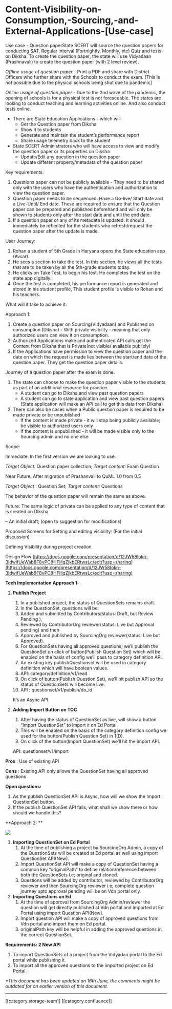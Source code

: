 # Content-Visibility-on-Consumption,-Sourcing,-and-External-Applications-\[Use-case]

Use case - Question paperState SCERT will source the question papers for conducting SAT, Regular interval (Fortnightly, Monthly, etc) Quiz and tests on Diksha. To create the question paper, the state will use Vidyadaan (Prashnavali) to create the question paper (with 2 level review).

_Offline usage of question paper_ - Print a PDF and share with District Officers who further share with the Schools to conduct the exam. \[This is not possible due to the physical schools being shut due to pandemic]

_Online usage of question paper_ - Due to the 2nd wave of the pandemic, the opening of schools is for a physical test is not foreseeable. The states are looking to conduct teaching and learning activities online. And also conduct tests online.

* There are State Education Applications - which will
  * Get the Question paper from Diksha
  * Show it to students
  * Generate and maintain the student’s performance report
  * Share usage telemetry back to the student
* State SCERT Administrators who will have access to view and modify the question paper or its properties on Diksha
  * Update/Edit any question in the question paper
  * Update different property/metadata of the question paper

Key requirements:

1. Questions paper can not be publicly available - They need to be shared only with the users who have the authentication and authorization to view the question paper.
2. Question paper needs to be sequenced. Have a Go-live/ Start date and a Live-Until/ End date. These are required to ensure that the Question paper can be prepared and published beforehand and will only be shown to students only after the start date and until the end date.
3. If a question paper or any of its metadata is updated. It should immediately be reflected for the students who refresh/request the question paper after the update is made.

User Journey:

1. Rohan a student of 5th Grade in Haryana opens the State education app (Avsar).
2. He sees a section to take the test. In this section, he views all the tests that are to be taken by all the 5th-grade students today.
3. He clicks on Take Test, to begin his test. He completes the test on the state app digitally.
4. Once the test is completed, his performance report is generated and stored in his student profile, This student profile is visible to Rohan and his teachers.

What will it take to achieve it:

Approach 1:

1. Create a question paper on Sourcing(Vidyadaan) and Published on consumption (Diksha) - With private visibility - meaning that only authorized users can view it on consumption.
2. Authorized Applications make and authenticated API calls get the Content from Diksha that is Private(not visible/ available publicly)
3. If the Applications have permission to view the question paper and the date on which the request is made lies between the start/end date of the question paper. They get the question paper details.

Journey of a question paper after the exam is done.

1. The state can choose to make the question paper visible to the students as part of an additional resource for practice.
   * A student can go to Diksha and view past question papers
   * A student can go to state application and view past question papers (State application will make an API call to get this data from Diksha)
2. There can also be cases when a Public question paper is required to be made private or be unpublished
   * If the content is made private - it will stop being publicly available; be visible to authorized users only
   * If the content is unpublished - it will be made visible only to the Sourcing admin and no one else

Scope:

Immediate: In the first version we are looking to use:

_Target Object:_ Question paper collection; _Target content:_ Exam Question

Near Future: After migration of Prashanvali to QuML 1.0 from 0.5

_Target Object_ : Question Set; _Target content:_ Questions

The behavior of the question paper will remain the same as above.

Future: The same logic of private can be applied to any type of content that is created on Diksha

– An initial draft; (open to suggestion for modifications)

Proposed Screens for Setting and editing visibility: (For the initial discussion)

Defining Visibility during project creation

Design Flow:[https://docs.google.com/presentation/d/12JW58Iokn-3IdwifUeWab8F8vPC8HFHqZjkbERtwsLc/edit?usp=sharing](https://docs.google.com/presentation/d/12JW58Iokn-3IdwifUeWab8F8vPC8HFHqZjkbERtwsLc/edit?usp=sharing)

**Tech Implementation** **Approach 1:**

1.  **Publish Project**

    1. In a published project, the status of QuestionSets remains draft.
    2. In the QuestionSet, questions will be:  &#x20;
    3. Added and submitted by Contributors(status: Draft, but Review Pending ),
    4. Reviewed by ContributorOrg reviewer(status: Live but Approval pending) and then
    5. Approved and published by SourcingOrg reviewer(status: Live but Approved).
    6. For QuestionSets having all approved questions, we’ll publish the QuestionSet on click of button(Publish Question Set) which will be enabled on the basis of config we’ll pass to category definition API.
    7. An existing key publishQuestionset will be used in category definition which will have boolean values.
    8. API: category/definition/v1/read
    9. On click of button(Publish Question Set), we’ll hit publish API so the status of QuestionSets will become live.
    10. API : questionset/v1/publish/do\_id

    It’s an Async API.
2.  **Adding Import Button on TOC**

    1. After having the status of QuestionSet as live, will show a button “Import QuestionSet” to import it on Ed Portal.
    2. This will be enabled on the basis of the category definition config we used for the button(Publish Question Set) in 1(D).
    3. On click of the button(Import QuestionSet) we’ll hit the import API.

    API: questionset/v1/import

**Pros** : Use of existing API

**Cons** : Existing API only allows the QuestionSet having all approved questions

**Open questions:**

1. As the publish QuestionSet API is Async, how will we show the Import QuestionSet button.
2. If the publish QuestionSet API fails, what shall we show there or how should we handle this?

\*\*Approach 2: \*\*

![](../../../../PRD/prd-ed-td-req-12qp/images/storage/prashnavali\_import\_flow.jpg)

1. **Importing QuestionSet on Ed Portal**
   1. At the time of publishing a project by SourcingOrg Admin, a copy of the QuestionSets will be created at Ed portal as well using import QuestionSet API(New).
   2. Import QuestionSet API will make a copy of QuestionSet having a common key “originalPath” to define relation/reference between both the QuestionSets i.e; original and cloned.
   3. Questions will be added by contributor, reviewed by ContributorOrg reviewer and then SourcingOrg reviewer i.e; complete question journey upto approval pending will be on Vdn portal only.
2. **Importing Questions on Ed**
   1. At the time of approval from SourcingOrg Admin/reviewer the question will get directly published at Vdn portal and imported at Ed Portal using import Question API(New).
   2. Import question API will make a copy of approved questions from Vdn portal and import them on Ed portal.
   3. originalPath key will be helpful in adding the approved questions in the correct QuestionSet.

**Requirements: 2 New API**

1. To import QuestionSets of a project from the Vidyadan portal to the Ed portal while publishing it.
2. To import all the approved questions to the imported project on Ed Portal.

_\*This document has been updated on 16th June, the comments might be outdated for an earlier version of this document._

***

\[\[category.storage-team]] \[\[category.confluence]]
